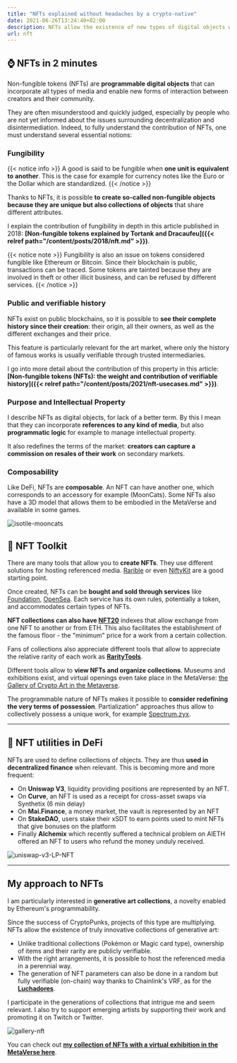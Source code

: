 ```yaml
---
title: "NFTs explained without headaches by a crypto-native"
date: 2021-06-26T13:24:40+02:00
description: NFTs allow the existence of new types of digital objects which few still really understand the benefits. I explain the basics, what they allow to do and how to utilize them.
url: nft
---
```


## ⌚ NFTs in 2 minutes

Non-fungible tokens (NFTs) are **programmable digital objects** that can incorporate all types of media and enable new forms of interaction between creators and their community.

They are often misunderstood and quickly judged, especially by people who are not yet informed about the issues surrounding decentralization and disintermediation. Indeed, to fully understand the contribution of NFTs, one must understand several essential notions:

### Fungibility

{{< notice info >}}
A good is said to be fungible when **one unit is equivalent to another**. This is the case for example for currency notes like the Euro or the Dollar which are standardized.
{{< /notice >}}

Thanks to NFTs, it is possible **to create so-called non-fungible objects because they are unique but also collections of objects** that share different attributes. 

I explain the contribution of fungibility in depth in this article published in 2018: **[Non-fungible tokens explained by Tortank and Dracaufeu]({{< relref path="/content/posts/2018/nft.md" >}})**.

{{< notice note >}}
Fungibility is also an issue on tokens considered fungible like Ethereum or Bitcoin. Since their blockchain is public, transactions can be traced. Some tokens are tainted because they are involved in theft or other illicit business, and can be refused by different services.
{{< /notice >}}

### Public and verifiable history

NFTs exist on public blockchains, so it is possible to **see their complete history since their creation**: their origin, all their owners, as well as the different exchanges and their price.

This feature is particularly relevant for the art market, where only the history of famous works is usually verifiable through trusted intermediaries.

I go into more detail about the contribution of this property in this article: **[Non-fungible tokens (NFTs): the weight and contribution of verifiable history]({{< relref path="/content/posts/2021/nft-usecases.md" >}})**.

### Purpose and Intellectual Property

I describe NFTs as digital objects, for lack of a better term. By this I mean that they can incorporate **references to any kind of media**, but also **programmatic logic** for example to manage intellectual property. 

It also redefines the terms of the market: **creators can capture a commission on resales of their work** on secondary markets.


### Composability

Like DeFi, NFTs are **composable**. An NFT can have another one, which corresponds to an accessory for example (MoonCats). Some NFTs also have a 3D model that allows them to be embodied in the MetaVerse and available in some games.

![isotile-mooncats](/img/others/isotile-mooncats.png "☝ My MoonCats strutting around their room thanks to Isotile.")

## 🧰 NFT Toolkit

There are many tools that allow you to **create NFTs**. They use different solutions for hosting referenced media. [Rarible](https://rarible.com/) or even [NiftyKit](https://niftykit.com/) are a good starting point.

Once created, NFTs can be **bought and sold through services** like [Foundation](https://foundation.app/), [OpenSea](https://opensea.io/). Each service has its own rules, potentially a token, and accommodates certain types of NFTs.

**NFT collections can also have [NFT20](https://nft20.io/)** indexes that allow exchange from one NFT to another or from ETH. This also facilitates the establishment of the famous floor - the "minimum" price for a work from a certain collection.

Fans of collections also appreciate different tools that allow to appreciate the relative rarity of each work as **[RarityTools](https://rarity.tools/)**.

Different tools allow to **view NFTs and organize collections**. Museums and exhibitions exist, and virtual openings even take place in the MetaVerse: [the Gallery of Crypto Art in the Metaverse](https://www.artsy.net/gallery-of-crypto-art).

The programmable nature of NFTs makes it possible to **consider redefining the very terms of possession**. Partialization" approaches thus allow to collectively possess a unique work, for example [Spectrum.zyx](https://spectre.xyz/).

---

## 🧪 NFT utilities in DeFi

NFTs are used to define collections of objects. They are thus **used in decentralized finance** when relevant. This is becoming more and more frequent:

* On **Uniswap V3**, liquidity providing positions are represented by an NFT.
* On **Curve**, an NFT is used as a receipt for cross-asset swaps via Synthetix (6 min delay)
* On **Mai.Finance**, a money market, the vault is represented by an NFT
* On **StakeDAO**, users stake their xSDT to earn points used to mint NFTs that give bonuses on the platform
* Finally **Alchemix** which recently suffered a technical problem on AlETH offered an NFT to users who refund the money unduly received. 

![uniswap-v3-LP-NFT](/img/others/uniswapv3-lp-nft.gif "Visual of a Uniswap V3 NFT-LP")

---

## My approach to NFTs

I am particularly interested in **generative art collections**, a novelty enabled by Ethereum's programmability.

Since the success of CryptoPunks, projects of this type are multiplying. NFTs allow the existence of truly innovative collections of generative art:
- Unlike traditional collections (Pokémon or Magic card type), ownership of items and their rarity are publicly verifiable.
- With the right arrangements, it is possible to host the referenced media in a perennial way.
- The generation of NFT parameters can also be done in a random but fully verifiable (on-chain) way thanks to Chainlink's VRF, as for the **[Luchadores](https://luchadores.io)**.

I participate in the generations of collections that intrigue me and seem relevant. I also try to support emerging artists by supporting their work and promoting it on Twitch or Twitter. 

![gallery-nft](/img/others/gallerie-nft.png "Virtual exhibition of my NFTs")

You can check out **[my collection of NFTs with a virtual exhibition in the MetaVerse here](https://oncyber.io/tokenbrice)**.
